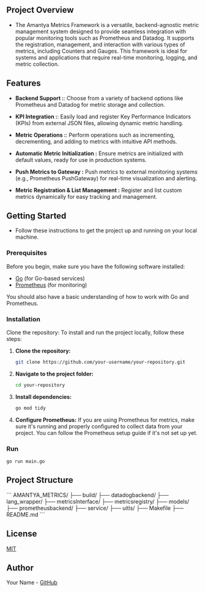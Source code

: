 ## Project Overview
- The Amantya Metrics Framework is a versatile, backend-agnostic metric management system designed to provide seamless integration with popular monitoring tools such as Prometheus and Datadog. It supports the registration, management, and interaction with various types of metrics, including Counters and Gauges. This framework is ideal for systems and applications that require real-time monitoring, logging, and metric collection.

## Features
- **Backend Support :**: Choose from a variety of backend options like Prometheus and Datadog for metric storage and collection.

- **KPI Integration :**: Easily load and register Key Performance Indicators (KPIs) from external JSON files, allowing dynamic metric handling.

- **Metric Operations :**: Perform operations such as incrementing, decrementing, and adding to metrics with intuitive API methods.

- **Automatic Metric Initialization :** Ensure metrics are initialized with default values, ready for use in production systems.

- **Push Metrics to Gateway :** Push metrics to external monitoring systems (e.g., Prometheus PushGateway) for real-time visualization and alerting.

- **Metric Registration & List Management :** Register and list custom metrics dynamically for easy tracking and management.

## Getting Started
- Follow these instructions to get the project up and running on your local machine.

### Prerequisites

Before you begin, make sure you have the following software installed:

- [Go](https://golang.org/dl/) (for Go-based services)
- [Prometheus](https://prometheus.io/docs/introduction/overview/) (for monitoring)
  
You should also have a basic understanding of how to work with Go and Prometheus.

### Installation

Clone the repository:
To install and run the project locally, follow these steps:

1. **Clone the repository:**
   ```bash
   git clone https://github.com/your-username/your-repository.git

2. **Navigate to the project folder:**
    ```bash
    cd your-repository

3. **Install dependencies:**
    ```bash
    go mod tidy

4. **Configure Prometheus:**
    If you are using Prometheus for metrics, make sure it's running and properly configured to collect data from your project. You can follow the Prometheus setup guide if it's not set up yet.

### Run

`
go run main.go
`

## Project Structure

\`\`\`
AMANTYA_METRICS/
├── build/
├── datadogbackend/
├── lang_wrapper/
├── metricsInterface/
├── metricsregistry/
├── models/
├── prometheusbackend/
├── service/
├── uitls/
├── Makefile
├── README.md
\`\`\`

## License

[MIT](LICENSE)

## Author

Your Name - [GitHub](https://github.com/yourusername)
